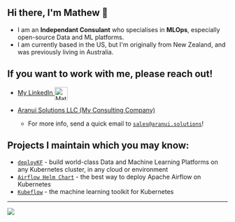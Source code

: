 ## Hi there, I'm Mathew 👋

- I am an __Independant Consulant__ who specialises in __MLOps__, especially open-source Data and ML platforms.
- I am currently based in the US, but I'm originally from New Zealand, and was previously living in Australia.

## If you want to work with me, please reach out!

- <a href="https://www.linkedin.com/in/mathewwicks/" target="blank">My LinkedIn <img align="center" src="https://upload.wikimedia.org/wikipedia/commons/c/ca/LinkedIn_logo_initials.png" alt="Mathew Wicks LinkedIn" height="30" width="30" /></a>

- <a href="https://www.aranui.solutions/" target="blank">Aranui Solutions LLC (My Consulting Company)</a>

   - For more info, send a quick email to [`sales@aranui.solutions`](mailto:sales@aranui.solutions?subject=%5BGitHub%5D%20MY_SUBJECT)!

## Projects I maintain which you may know:

- [`deployKF`](https://www.deploykf.org/) - build world-class Data and Machine Learning Platforms on any Kubernetes cluster, in any cloud or environment
- [`Airflow Helm Chart`](https://github.com/airflow-helm/charts/) - the best way to deploy Apache Airflow on Kubernetes
- [`Kubeflow`](https://www.kubeflow.org/) - the machine learning toolkit for Kubernetes

---

<picture>
<source srcset="https://github-readme-stats.vercel.app/api?username=thesuperzapper&hide=stars&show_icons=true&theme=dark" media="(prefers-color-scheme: dark)"/>
<source srcset="https://github-readme-stats.vercel.app/api?username=thesuperzapper&hide=stars&show_icons=true" media="(prefers-color-scheme: light), (prefers-color-scheme: no-preference)" />
<img src="https://github-readme-stats.vercel.app/api?username=thesuperzapper&hide=stars&show_icons=true" />
</picture>
